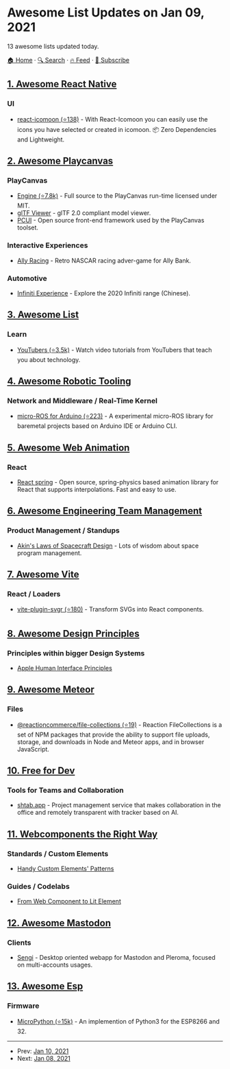 # Awesome List Updates on Jan 09, 2021

13 awesome lists updated today.

[🏠 Home](/README.md) · [🔍 Search](https://test.trackawesomelist.com/search/) · [🔥 Feed](https://test.trackawesomelist.com/rss.xml) · [📮 Subscribe](https://trackawesomelist.us17.list-manage.com/subscribe?u=d2f0117aa829c83a63ec63c2f&id=36a103854c)



## [1. Awesome React Native](/content/jondot/awesome-react-native/README.md)

### UI

*   [react-icomoon (⭐138)](https://github.com/aykutkardas/react-icomoon) - With React-Icomoon you can easily use the icons you have selected or created in icomoon. 📦 Zero Dependencies and Lightweight.

## [2. Awesome Playcanvas](/content/playcanvas/awesome-playcanvas/README.md)

### PlayCanvas

*   [Engine (⭐7.8k)](https://github.com/playcanvas/engine) - Full source to the PlayCanvas run-time licensed under MIT.
*   [glTF Viewer](https://playcanvas.com/viewer) - glTF 2.0 compliant model viewer.
*   [PCUI](http://playcanvas.github.io/pcui/) - Open source front-end framework used by the PlayCanvas toolset.

### Interactive Experiences

*   [Ally Racing](https://www.allyracer.com/) - Retro NASCAR racing adver-game for Ally Bank.

### Automotive

*   [Infiniti Experience](https://beijing.infiniti-experience.com/) - Explore the 2020 Infiniti range (Chinese).

## [3. Awesome List](/content/sindresorhus/awesome/README.md)

### Learn

*   [YouTubers (⭐3.5k)](https://github.com/JoseDeFreitas/awesome-youtubers#readme) - Watch video tutorials from YouTubers that teach you about technology.

## [4. Awesome Robotic Tooling](/content/protontypes/awesome-robotic-tooling/README.md)

### Network and Middleware / Real-Time Kernel

*   [micro-ROS for Arduino (⭐223)](https://github.com/micro-ROS/micro_ros_arduino) - A experimental micro-ROS library for baremetal projects based on Arduino IDE or Arduino CLI.

## [5. Awesome Web Animation](/content/sergey-pimenov/awesome-web-animation/README.md)

### React

*   [React spring](https://www.react-spring.io/) - Open source, spring-physics based animation library for React that supports interpolations. Fast and easy to use.

## [6. Awesome Engineering Team Management](/content/kdeldycke/awesome-engineering-team-management/README.md)

### Product Management / Standups

*   [Akin's Laws of Spacecraft Design](https://spacecraft.ssl.umd.edu/akins_laws.html) - Lots of wisdom about space program management.

## [7. Awesome Vite](/content/vitejs/awesome-vite/README.md)

### React / Loaders

*   [vite-plugin-svgr (⭐180)](https://github.com/pd4d10/vite-plugin-svgr) - Transform SVGs into React components.

## [8. Awesome Design Principles](/content/robinstickel/awesome-design-principles/README.md)

### Principles within bigger Design Systems

*   [Apple Human Interface Principles](https://developer.apple.com/design/human-interface-guidelines/)

## [9. Awesome Meteor](/content/Urigo/awesome-meteor/README.md)

### Files

*   [@reactioncommerce/file-collections (⭐19)](https://github.com/reactioncommerce/reaction-file-collections) - Reaction FileCollections is a set of NPM packages that provide the ability to support file uploads, storage, and downloads in Node and Meteor apps, and in browser JavaScript.

## [10. Free for Dev](/content/ripienaar/free-for-dev/README.md)

### Tools for Teams and Collaboration

*   [shtab.app](https://shtab.app/) - Project management service that makes collaboration in the office and remotely transparent with tracker based on AI.

## [11. Webcomponents the Right Way](/content/mateusortiz/webcomponents-the-right-way/README.md)

### Standards / Custom Elements

*   [Handy Custom Elements' Patterns](https://gist.github.com/WebReflection/ec9f6687842aa385477c4afca625bbf4)

### Guides / Codelabs

*   [From Web Component to Lit Element](https://codelabs.developers.google.com/codelabs/the-lit-path)

## [12. Awesome Mastodon](/content/tleb/awesome-mastodon/README.md)

### Clients

*   [Sengi](https://nicolasconstant.github.io/sengi/) - Desktop oriented webapp for Mastodon and Pleroma, focused on multi-accounts usages.

## [13. Awesome Esp](/content/agucova/awesome-esp/README.md)

### Firmware

*   [MicroPython (⭐15k)](https://github.com/micropython/micropython/) - An implemention of Python3 for the ESP8266 and 32.

---

- Prev: [Jan 10, 2021](/content/2021/01/10/README.md)
- Next: [Jan 08, 2021](/content/2021/01/08/README.md)